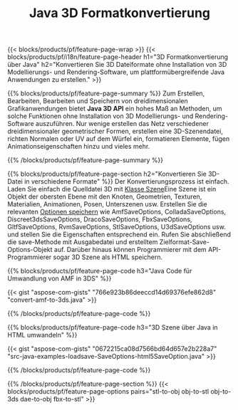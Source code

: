 ﻿---
title: Java 3D Formatkonvertierung
url: /de/java/conversion/
description: Konvertieren Sie 3D-Formate amf 3ds amf ase att dae drc dxf fbx gltf jt obj ply rvm stl u3d usdz usd vrml x mit wenigen Zeilen Java-Code über die Java-Bibliothek.
---
{{< blocks/products/pf/feature-page-wrap >}}
{{< blocks/products/pf/i18n/feature-page-header h1="3D Formatkonvertierung über Java" h2="Konvertieren Sie 3D Dateiformate ohne Installation von 3D Modellierungs- und Rendering-Software, um plattformübergreifende Java Anwendungen zu erstellen." >}}

{{% blocks/products/pf/feature-page-summary %}}
Zum Erstellen, Bearbeiten, Bearbeiten und Speichern von dreidimensionalen Grafikanwendungen bietet **Java 3D API** ein hohes Maß an Methoden, um solche Funktionen ohne Installation von 3D Modellierungs- und Rendering-Software auszuführen. Nur wenige erstellen das Netz verschiedener dreidimensionaler geometrischer Formen, erstellen eine 3D-Szenendatei, richten Normalen oder UV auf dem Würfel ein, formatieren Elemente, fügen Animationseigenschaften hinzu und vieles mehr. 

{{% /blocks/products/pf/feature-page-summary %}}

{{% blocks/products/pf/feature-page-section h2="Konvertieren Sie 3D-Datei in verschiedene Formate" %}}
Der Konvertierungsprozess ist einfach. Laden Sie einfach die Quelldatei 3D mit [Klasse Szene](https://apireference.aspose.com/3d/java/com.aspose.threed/Scene)Eine Szene ist ein Objekt der obersten Ebene mit den Knoten, Geometrien, Texturen, Materialien, Animationen, Posen, Unterszenen usw. Erstellen Sie die relevanten [Optionen speichern](https://apireference.aspose.com/3d/java/com.aspose.threed/SaveOptions) wie AmfSaveOptions, ColladaSaveOptions, Discreet3dsSaveOptions, DracoSaveOptions, FbxSaveOptions, GltfSaveOptions, RvmSaveOptions, StlSaveOptions, U3dSaveOptions usw. und stellen Sie die Eigenschaften entsprechend ein. Rufen Sie abschließend die save-Methode mit Ausgabedatei und erstelltem Zielformat-Save-Options-Objekt auf. Darüber hinaus können Programmierer mit dem API-Programmierer sogar 3D Szene als HTML speichern.


{{% blocks/products/pf/feature-page-code h3="Java Code für Umwandlung von AMF in 3DS" %}}

{{< gist "aspose-com-gists" "766e923b86deeccd14d69376efe862d8" "convert-amf-to-3ds.java" >}}

{{% /blocks/products/pf/feature-page-code %}}


{{% blocks/products/pf/feature-page-code h3="3D Szene über Java in HTML umwandeln" %}}

{{< gist "aspose-com-gists" "0672215ca08d7566bd64d657e2b228a7" "src-java-examples-loadsave-SaveOptions-html5SaveOption.java" >}}

{{% /blocks/products/pf/feature-page-code %}}

{{% /blocks/products/pf/feature-page-section %}}
{{< blocks/products/pf/feature-page-options pairs="stl-to-obj obj-to-stl obj-to-3ds dae-to-obj fbx-to-stl" >}}